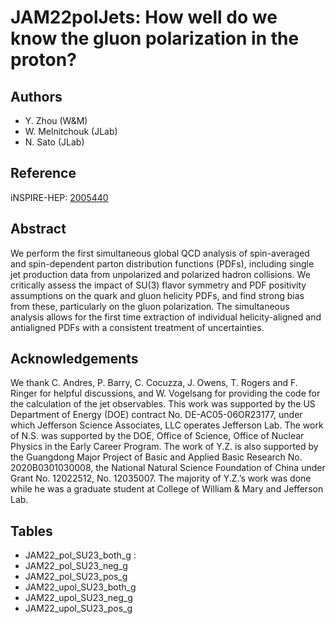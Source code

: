 # JAM22polJets: How well do we know the gluon polarization in the proton?

## Authors

- Y. Zhou (W&M)
- W. Melnitchouk (JLab)
- N. Sato (JLab)

## Reference

iNSPIRE-HEP: [2005440][JAM22polJets.inspire]

[JAM22polJets.inspire]: https://inspirehep.net/literature/2005440 'iNSPIRE-HEP'

## Abstract

We perform the first simultaneous global QCD analysis of spin-averaged and spin-dependent parton distribution functions (PDFs), including single jet production data from unpolarized and polarized hadron collisions. We critically assess the impact of SU(3) flavor symmetry and PDF positivity assumptions on the quark and gluon helicity PDFs, and find strong bias from these, particularly on the gluon polarization. The simultaneous analysis allows for the first time extraction of individual helicity-aligned and antialigned PDFs with a consistent treatment of uncertainties.


## Acknowledgements

We thank C. Andres, P. Barry, C. Cocuzza, J. Owens, T. Rogers and F. Ringer for helpful discussions, and W. Vogelsang for providing the code for the calculation of the jet observables. This work was supported by the US Department of Energy (DOE) contract No. DE-AC05-06OR23177, under which Jefferson Science Associates, LLC operates Jefferson Lab. The work of N.S. was supported by the DOE, Office of Science, Office of Nuclear Physics in the Early Career Program. The work of Y.Z. is also supported by the Guangdong Major Project of Basic and Applied Basic Research No. 2020B0301030008, the National Natural Science Foundation of China under Grant No. 12022512, No. 12035007. The majority of Y.Z.’s work was done while he was a graduate student at College of William & Mary and Jefferson Lab.


## Tables

- JAM22_pol_SU23_both_g :
- JAM22_pol_SU23_neg_g
- JAM22_pol_SU23_pos_g
- JAM22_upol_SU23_both_g
- JAM22_upol_SU23_neg_g
- JAM22_upol_SU23_pos_g 

